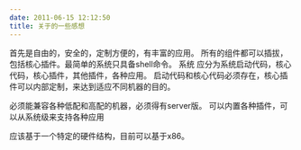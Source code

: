 ```yaml
---
date: 2011-06-15 12:12:50
title: 关于的一些感想
---
```



首先是自由的，安全的，定制方便的，有丰富的应用。
所有的组件都可以插拔，包括核心插件。最简单的系统只具备shell命令。 
系统 应分为系统启动代码，核心代码，核心插件，其他插件，各种应用。
启动代码和核心代码必须存在，核心插件可以内部定制，来达到适应不同机器的目的。

必须能兼容各种低配和高配的机器，必须得有server版。 可以内置各种插件，可以从系统级来支持各种应用

应该基于一个特定的硬件结构，目前可以基于x86。
